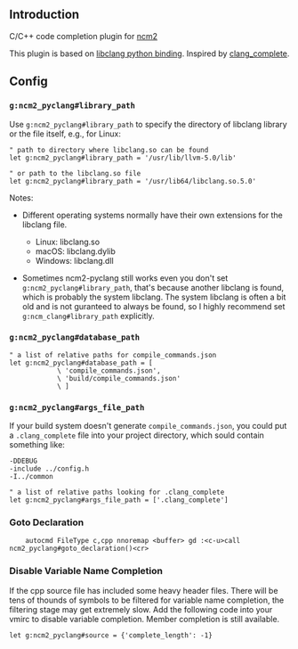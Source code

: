 
## Introduction

C/C++ code completion plugin for [ncm2](https://github.com/ncm2/ncm2)

This plugin is based on [libclang python
binding](https://github.com/llvm-mirror/clang). Inspired by
[clang_complete](https://github.com/Rip-Rip/clang_complete).

## Config

### `g:ncm2_pyclang#library_path`

Use `g:ncm2_pyclang#library_path` to specify the directory of libclang library or the file itself, e.g., for Linux:

```vim
" path to directory where libclang.so can be found
let g:ncm2_pyclang#library_path = '/usr/lib/llvm-5.0/lib'

" or path to the libclang.so file
let g:ncm2_pyclang#library_path = '/usr/lib64/libclang.so.5.0'
```

Notes:

- Different operating systems normally have their own extensions for the libclang file.

    - Linux: libclang.so
    - macOS: libclang.dylib
    - Windows: libclang.dll

- Sometimes ncm2-pyclang still works even you don't set `g:ncm2_pyclang#library_path`, that's because another libclang is found, which is probably the system libclang. The system libclang is often a bit old and is not guranteed to always be found, so I highly recommend set `g:ncm_clang#library_path` explicitly.

### `g:ncm2_pyclang#database_path `

```vim
" a list of relative paths for compile_commands.json
let g:ncm2_pyclang#database_path = [
            \ 'compile_commands.json',
            \ 'build/compile_commands.json'
            \ ]
```

### `g:ncm2_pyclang#args_file_path`

If your build system doesn't generate `compile_commands.json`, you could put a
`.clang_complete` file into your project directory, which sould contain
something like:

```
-DDEBUG
-include ../config.h
-I../common
```

```vim
" a list of relative paths looking for .clang_complete
let g:ncm2_pyclang#args_file_path = ['.clang_complete']
```

### Goto Declaration

```vim
    autocmd FileType c,cpp nnoremap <buffer> gd :<c-u>call ncm2_pyclang#goto_declaration()<cr>
```

### Disable Variable Name Completion

If the cpp source file has included some heavy header files. There will be
tens of thounds of symbols to be filtered for variable name completion, the
filtering stage may get extremely slow. Add the following code into your vmirc
to disable variable completion.  Member completion is still available.

```vim
let g:ncm2_pyclang#source = {'complete_length': -1}
```
